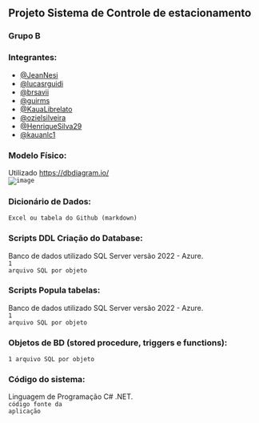 ## Projeto Sistema de Controle de estacionamento

### Grupo B

### Integrantes:
- [@JeanNesi](https://github.com/JeanNesi)
- [@lucasrguidi](https://github.com/lucasrguidi)
- [@brsavii](https://github.com/brsavii)
- [@guirms](https://github.com/guirms)
- [@KauaLibrelato](https://github.com/KauaLibrelato)
- [@ozielsilveira](https://github.com/ozielsilveira)
- [@HenriqueSilva29](https://github.com/HenriqueSilva29)
- [@kauanlc1](https://github.com/kauanlc1)

### Modelo Físico:
Utilizado https://dbdiagram.io/<br>
<code>![image](https://github.com/JeanNesi/controleDeEstacionamento/assets/102368879/148b102b-0069-4b2d-b67a-019775892510)</code>
  
### Dicionário de Dados:
<code>Excel ou tabela do Github (markdown)</code>

### Scripts DDL Criação do Database:
Banco de dados utilizado SQL Server versão 2022 - Azure.<br>
<code>1 arquivo SQL por objeto</code>

### Scripts Popula tabelas:
Banco de dados utilizado SQL Server versão 2022 - Azure.<br>
<code>1 arquivo SQL por objeto</code>

### Objetos de BD (stored procedure, triggers e functions):
<code>1 arquivo SQL por objeto</code>
  
### Código do sistema:
Linguagem de Programação C# .NET.<br>
<code>código fonte da aplicação</code>
